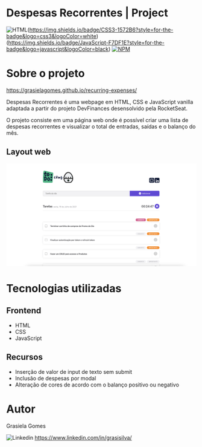 # Despesas Recorrentes | Project
![HTML](https://img.shields.io/badge/HTML5-E34F26?style=for-the-badge&logo=html5&logoColor=white)(https://img.shields.io/badge/CSS3-1572B6?style=for-the-badge&logo=css3&logoColor=white)(https://img.shields.io/badge/JavaScript-F7DF1E?style=for-the-badge&logo=javascript&logoColor=black)
[![NPM](https://img.shields.io/npm/l/react)](https://github.com/grasielaGomes/todo-with-pomodoro/blob/master/LICENSE)


# Sobre o projeto

https://grasielagomes.github.io/recurring-expenses/

Despesas Recorrentes é uma webpage em HTML, CSS e JavaScript vanilla adaptada a partir do projeto DevFinances desensolvido pela RocketSeat.

O projeto consiste em uma página web onde é possível criar uma lista de despesas recorrentes e visualizar o total de entradas, saídas e o balanço do mês.

## Layout web
![Web 1](https://github.com/grasielaGomes/todo-with-pomodoro/blob/4d853668029a82c27304e5be27829c8d9e171191/img/main.png)

# Tecnologias utilizadas
## Frontend
- HTML
- CSS
- JavaScript

## Recursos
- Inserção de valor de input de texto sem submit
- Inclusão de despesas por modal
- Alteração de cores de acordo com o balanço positivo ou negativo


# Autor

Grasiela Gomes

![Linkedin](https://img.shields.io/badge/LinkedIn-0077B5?style=for-the-badge&logo=linkedin&logoColor=white)
https://www.linkedin.com/in/grasisilva/

